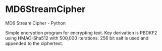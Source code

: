 # MD6StreamCipher
MD6 Stream Cipher - Python

Simple encryption program for encrypting text. Key derivation is PBDKF2 using HMAC-Sha512 with 500,000 iterations. 256 bit salt is used and appended to the ciphertext.

